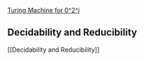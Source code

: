 [Turing Machine for 0^2^i](https://www.youtube.com/watch?v=yOjoIzYF9jg)

## Decidability and Reducibility
[[Decidability and Reducibility]]